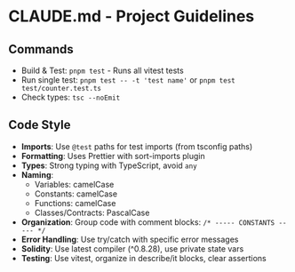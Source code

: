 # CLAUDE.md - Project Guidelines

## Commands

- Build & Test: `pnpm test` - Runs all vitest tests
- Run single test: `pnpm test -- -t 'test name'` or `pnpm test test/counter.test.ts`
- Check types: `tsc --noEmit`

## Code Style

- **Imports**: Use `@test` paths for test imports (from tsconfig paths)
- **Formatting**: Uses Prettier with sort-imports plugin
- **Types**: Strong typing with TypeScript, avoid `any`
- **Naming**:
  - Variables: camelCase
  - Constants: camelCase
  - Functions: camelCase
  - Classes/Contracts: PascalCase
- **Organization**: Group code with comment blocks: `/* ----- CONSTANTS ----- */`
- **Error Handling**: Use try/catch with specific error messages
- **Solidity**: Use latest compiler (^0.8.28), use private state vars
- **Testing**: Use vitest, organize in describe/it blocks, clear assertions
